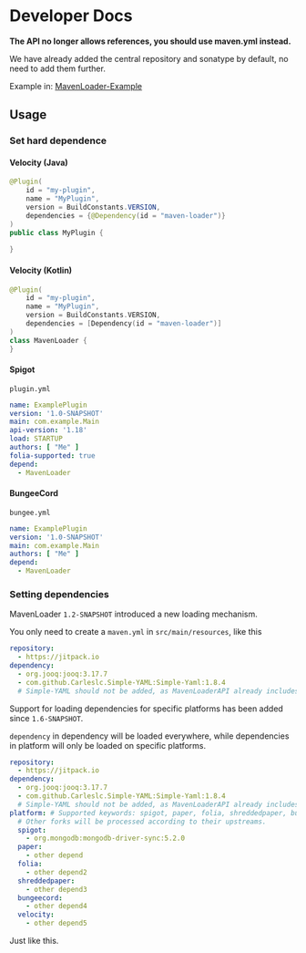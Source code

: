 # Developer Docs

**The API no longer allows references, you should use maven.yml instead.**

We have already added the central repository and sonatype by default, no need to add them further.

Example in: [MavenLoader-Example](https://github.com/LevelTranic/MavenLoader-Example)

## Usage

### Set hard dependence
#### Velocity (Java)
```java
@Plugin(
    id = "my-plugin", 
    name = "MyPlugin", 
    version = BuildConstants.VERSION, 
    dependencies = {@Dependency(id = "maven-loader")}
)
public class MyPlugin {
    
}
```

#### Velocity (Kotlin)
```kotlin
@Plugin(
    id = "my-plugin",
    name = "MyPlugin",
    version = BuildConstants.VERSION,
    dependencies = [Dependency(id = "maven-loader")]
)
class MavenLoader {
}
```

#### Spigot
`plugin.yml`
```yaml
name: ExamplePlugin
version: '1.0-SNAPSHOT'
main: com.example.Main
api-version: '1.18'
load: STARTUP
authors: [ "Me" ]
folia-supported: true
depend:
  - MavenLoader
```

#### BungeeCord
`bungee.yml`
```yaml
name: ExamplePlugin
version: '1.0-SNAPSHOT'
main: com.example.Main
authors: [ "Me" ]
depend:
  - MavenLoader
```


### Setting dependencies
MavenLoader `1.2-SNAPSHOT` introduced a new loading mechanism.

You only need to create a `maven.yml` in `src/main/resources`,
like this

```yaml
repository:
  - https://jitpack.io
dependency:
  - org.jooq:jooq:3.17.7
  - com.github.Carleslc.Simple-YAML:Simple-Yaml:1.8.4
  # Simple-YAML should not be added, as MavenLoaderAPI already includes that dependency since 1.2-SNAPSHOT.
```

Support for loading dependencies for specific platforms has been added since `1.6-SNAPSHOT`.

`dependency` in dependency will be loaded everywhere, while dependencies in platform will only be loaded on specific platforms.

```yaml
repository:
  - https://jitpack.io
dependency:
  - org.jooq:jooq:3.17.7
  - com.github.Carleslc.Simple-YAML:Simple-Yaml:1.8.4
  # Simple-YAML should not be added, as MavenLoaderAPI already includes that dependency since 1.2-SNAPSHOT.
platform: # Supported keywords: spigot, paper, folia, shreddedpaper, bungeecord, velocity. 
  # Other forks will be processed according to their upstreams.
  spigot:
    - org.mongodb:mongodb-driver-sync:5.2.0
  paper:
    - other depend
  folia:
    - other depend2
  shreddedpaper:
    - other depend3
  bungeecord:
    - other depend4
  velocity:
    - other depend5
```

Just like this.